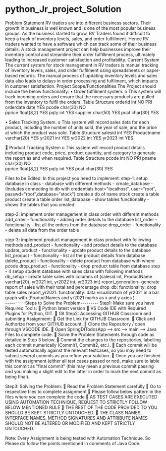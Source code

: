 # python_Jr_project_Solution
Problem Statement
RV traders are into different business sectors. Their growth in business is well known and is one of the most popular business groups. As the business started to grow, RV Traders found it difficult to keep a track of  inventory levels, sales, and order fulfillment. Hence RV traders wanted to have a software which can track some of their business details. A stock management project can help businesses improve their inventory control and streamline their order fulfillment process, ultimately leading to increased customer satisfaction and profitability.
Current System
The current system for stock management in RV traders is manual tracking of inventory levels, sales, and order fulfilment using spreadsheets or paper-based records. The manual process of updating inventory levels and sales data also leads to delays in order processing and fulfilment, which impacts in customer satisfaction.
Project Scope/Functionalities
The Project should include the below functionality:
•	Order fulfilment system.
o	This system will track incoming orders and ensure that the necessary products are pulled from the inventory to fulfil the orders.
Table Structure
orderid	int	NO	PRI
orderdate	date	YES	
pcode	char(30)	NO	
pprice	float(8,2)	YES	
pqty	int	YES	
supplier	char(50)	YES	
pcat	char(30)	YES	

•	Sales Tracking System.
o	This system will record sales data for each product, including the number of units sold, the year of sale, and the price at which the product was sold.
Table Structure
salesid	int	YES
Productname	varchar(20)	YES
yr2021	int	YES
yr2022	int	YES
yr2023	int	YES

	Product Tracking System
o	This system will record product details including product code, price, product quantity, and category to generate the report as and when required.
Table Structure
pcode	int	NO	PRI
pname	char(30)	NO	
pprice	float(8,2)	YES	
pqty	int	YES	
pcat	char(30)	YES	

Files to be Edited:
In this project you need to implement: 
step-1: setup database in class - database 
with different methods - 
create_database - 
(Includes connecting to db with credentials host="localhost", user="root", passwd="root",database="stock")
create a db of name stock
create a table product
create a table order
list_database -
show tables 
functionality - shows the tables that you created 

step-2: implement order management in class order
with different methods
add_order -
functionality - adding order details to the database
list_order - 
functionality - list all the orders from the database
drop_order -
functionality - delete all data from the order table

step-3: implement product management in class product
with following methods
add_product -
functionality - add product details to the database
update_product -
functionality - update product details to the database
list_product -
functionality - list all the product details from database
delete_product -
functionality - delete product from database with where pcode 
drop_product -
functionality - drop product table from database
step - 4
setup student database with sales class 
with following methods
db_setup -
create table sales with columns of (salesid int, ProductName varchar(20), yr2021 int, yr2022 int, yr2023 int)
report_generation-
generate report of  sales with their total and percentage 
drop_db:
functionality: drop table sales
report_yr2021:
functionality: data visualization of yr2021  in a bar graph with (ProductNames and yr2021 marks as x and y axies )	
----------Steps to Solve the Problem---------
Step1: Make sure you have Required Tools:
	Python latest version
	VS Code IDE with Required Plugins for Python, GIT.
	Git
Step2: Accessing GITHUB Classroom and submiting Assignment:
	Get the Link for GITHUB Classroom.
	Click and Authorize from your GITHUB account.
	Clone the Repository / open through VSCODE IDE.
	Open SpringDITodosApp --> src --> main --> Java Files to complete code.
	Solve the Problem Statements through code as detailed in Step 3 below.
	Commit the changes to the repositories, labelling each commit numerically (Commit1, Commit2, etc.).
	Each commit will be tested automatically against the relevant testcases, so you may need to submit several commits as you refine your solution.
	Once you are finished with the assignment (either all test cases passed or not),  make sure to lable this commit as "final commit" (this may mean a previous commit passing and you making a slight edit to the latter in order to mark the next commit as being final).

Step3: Solving the Problem:
	Read the Problem Statement carefully
	Go to respective files to complete assignment
	Please follow below pattern in the files where you can complete the code
	AS TEST CASES ARE EXECUTED USING AUTOMATION TECHNIQUE, REQUEST TO STRICTLY FOLLOW BELOW MENTIONED RULE
	THE REST OF THE CODE PROVIDED TO YOU SHOULD BE KEPT STRICTLY UNTOUCHED.
	THE CLASS NAMES, INTERFACE NAMES, METHOD SIGNATURES AND ATTRIBUTE NAMES SHOULD NOT BE ALTERED OR MODIFIED AND KEPT STRICTLY UNTOUCHED.

Note: Every Assignment is being tested with Automation Technique. So Please do follow the points mentioned in comments of Java Code.
